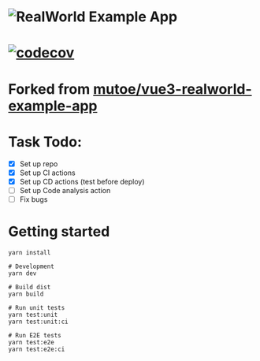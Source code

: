 # ![RealWorld Example App](logo.png)
# [![codecov](https://codecov.io/gh/kai2128/vue3-realworld-example-app/branch/master/graph/badge.svg)](https://codecov.io/gh/kai2128/vue3-realworld-example-app)
# Forked from [mutoe/vue3-realworld-example-app](https://github.com/mutoe/vue3-realworld-example-app)

# Task Todo:
- [X] Set up repo 
- [X] Set up CI actions
- [X] Set up CD actions (test before deploy)
- [ ] Set up Code analysis action
- [ ] Fix bugs

# Getting started

```shell script
yarn install

# Development
yarn dev

# Build dist
yarn build

# Run unit tests
yarn test:unit
yarn test:unit:ci

# Run E2E tests
yarn test:e2e
yarn test:e2e:ci
```

